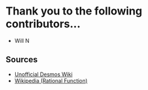 # Thank you to the following contributors...
 - Will N

## Sources 
 - [Unofficial Desmos Wiki](https://radian628.github.io/unofficial-desmos-wiki/)
 - [Wikipedia (Rational Function)](https://en.wikipedia.org/wiki/Rational_function)